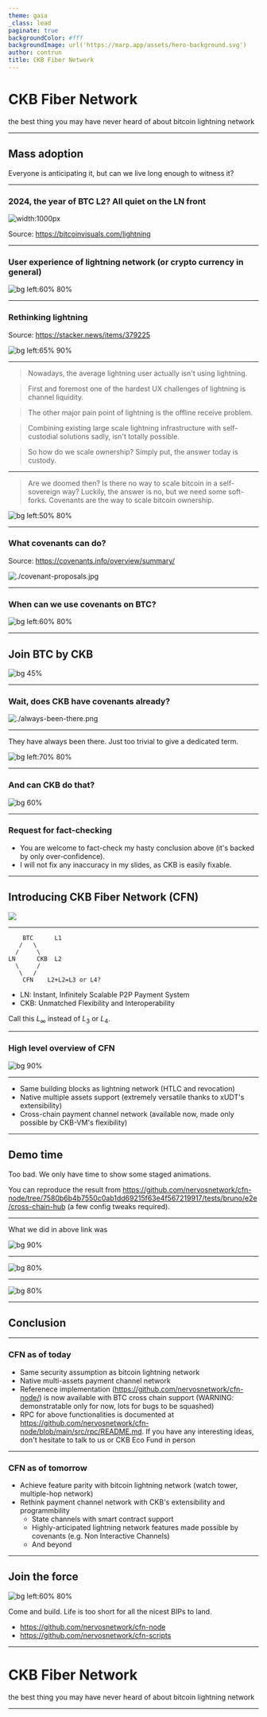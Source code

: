 ```yaml
---
theme: gaia
_class: lead
paginate: true
backgroundColor: #fff
backgroundImage: url('https://marp.app/assets/hero-background.svg')
author: contrun
title: CKB Fiber Network
---
```


# CKB Fiber Network

the best thing you may have never heard of about bitcoin lightning network

---

## Mass adoption

Everyone is anticipating it, but can we live long enough to witness it?

---

### 2024, the year of BTC L2? All quiet on the LN front


![width:1000px](./ln-statistics.png)

Source: https://bitcoinvisuals.com/lightning

---

### User experience of lightning network (or crypto currency in general)

![bg left:60% 80%](./terrible-ux.png)

---

### Rethinking lightning

Source: https://stacker.news/items/379225

![bg left:65% 90%](./rethinking-lightning-screenshot.png)

---

> Nowadays, the average lightning user actually isn't using lightning.

> First and foremost one of the hardest UX challenges of lightning is channel liquidity.

> The other major pain point of lightning is the offline receive problem.

> Combining existing large scale lightning infrastructure with self-custodial solutions sadly, isn't totally possible.

> So how do we scale ownership? Simply put, the answer today is custody.

---

> Are we doomed then? Is there no way to scale bitcoin in a self-sovereign way? Luckily, the answer is no, but we need some soft-forks. Covenants are the way to scale bitcoin ownership.

![bg left:50% 80%](./covenants.jpg)

---

### What covenants can do?

Source: https://covenants.info/overview/summary/

![./covenant-proposals.jpg](./covenant-proposals.jpg)


---

### When can we use covenants on BTC?

![bg left:60% 80%](./covenants-when.png)

---

## Join BTC by CKB

![bg 45%](./spongebob-squarepants-strong.gif)

---

### Wait, does CKB have covenants already?

![./always-been-there.png](./always-been-there.png)

---

They have always been there. Just too trivial to give a dedicated term.

![bg left:70% 80%](./ckb-vm-syscalls.png)

---

### And can CKB do that?

![bg 60%](./ckb-with-footnote.png)

---

### Request for fact-checking

- You are welcome to fact-check my hasty conclusion above (it's backed by only over-confidence).
- I will not fix any inaccuracy in my slides, as CKB is easily fixable.

---

## Introducing CKB Fiber Network (CFN)

![](./cfn=ckb+ln.jpg)

---

```
    BTC      L1
   /   \
  /     \
LN      CKB  L2
  \     /
   \   /
    CFN    L2+L2=L3 or L4?
```

- LN: Instant, Infinitely Scalable P2P Payment System
- CKB: Unmatched Flexibility and Interoperability

Call this $L_\infty$ instead of $L_3$ or $L_4$.

---

### High level overview of CFN

![bg 90%](./cfn-ln.png)

---

- Same building blocks as lightning network (HTLC and revocation)
- Native multiple assets support (extremely versatile thanks to xUDT's extensibility)
- Cross-chain payment channel network (available now, made only possible by CKB-VM's flexibility)

---

## Demo time

Too bad. We only have time to show some staged animations.

You can reproduce the result from https://github.com/nervosnetwork/cfn-node/tree/7580b6b4b7550c0ab1dd69215f63e4f567219917/tests/bruno/e2e/cross-chain-hub (a few config tweaks required).

---

What we did in above link was

![bg 90%](./send-btc-receive-wbtc.png)

---

![bg 80%](./btc-funding-tx.png)

---

![bg 80%](./btc-closing-tx.png)

---

## Conclusion

---

### CFN as of today

- Same security assumption as bitcoin lightning network
- Native multi-assets payment channel network
- Referenece implementation (https://github.com/nervosnetwork/cfn-node/) is now available with BTC cross chain support (WARNING: demonstratable only for now, lots for bugs to be squashed)
- RPC for above functionalities is documented at https://github.com/nervosnetwork/cfn-node/blob/main/src/rpc/README.md. If you have any interesting ideas, don't hesitate to talk to us or CKB Eco Fund in person

---

### CFN as of tomorrow

- Achieve feature parity with bitcoin lightning network (watch tower, multiple-hop network)
- Rethink payment channel network with CKB's extensibility and programmbility
  - State channels with smart contract support
  - Highly-articipated lightning network features made possible by covenants (e.g. Non Interactive Channels)
  - And beyond

---

## Join the force

![bg left:60% 80%](./friends-are-stronger-together.webp)

Come and build.
Life is too short
for all the nicest BIPs to land.

- https://github.com/nervosnetwork/cfn-node
- https://github.com/nervosnetwork/cfn-scripts

---

# CKB Fiber Network

the best thing you may have never heard of about bitcoin lightning network

---
